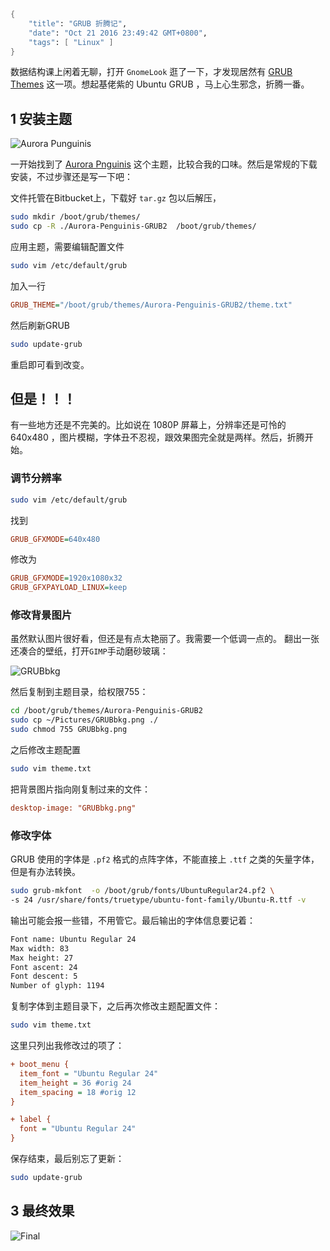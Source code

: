 ```meta
{
    "title": "GRUB 折腾记",
    "date": "Oct 21 2016 23:49:42 GMT+0800",
    "tags": [ "Linux" ]
}
```

数据结构课上闲着无聊，打开 `GnomeLook` 逛了一下，才发现居然有 [GRUB Themes](https://www.gnome-look.org/browse/cat/109/ord/latest/) 这一项。想起基佬紫的 Ubuntu GRUB ，马上心生邪念，折腾一番。

## 1 安装主题

![Aurora Punguinis](https://rocka.me/static/img/877509-20161021234224326-1991054631.png)

一开始找到了 [Aurora Pnguinis](https://www.gnome-look.org/p/1009533/) 这个主题，比较合我的口味。然后是常规的下载安装，不过步骤还是写一下吧：


文件托管在Bitbucket上，下载好 `tar.gz` 包以后解压，

```bash
sudo mkdir /boot/grub/themes/
sudo cp -R ./Aurora-Penguinis-GRUB2  /boot/grub/themes/
```

应用主题，需要编辑配置文件

```bash
sudo vim /etc/default/grub
```

加入一行

```ini
GRUB_THEME="/boot/grub/themes/Aurora-Penguinis-GRUB2/theme.txt"
```

然后刷新GRUB

```bash
sudo update-grub
```

重启即可看到改变。

## 但是！！！

有一些地方还是不完美的。比如说在 1080P 屏幕上，分辨率还是可怜的 640x480 ，图片模糊，字体丑不忍视，跟效果图完全就是两样。然后，折腾开始。

### 调节分辨率

```bash
sudo vim /etc/default/grub
```

找到

```ini
GRUB_GFXMODE=640x480
```

修改为

```ini
GRUB_GFXMODE=1920x1080x32
GRUB_GFXPAYLOAD_LINUX=keep
```
### 修改背景图片

虽然默认图片很好看，但还是有点太艳丽了。我需要一个低调一点的。
翻出一张还凑合的壁纸，打开`GIMP`手动磨砂玻璃：

![GRUBbkg](https://rocka.me/static/img/877509-20161021225815623-1826489478.png)

然后复制到主题目录，给权限755：

```bash
cd /boot/grub/themes/Aurora-Penguinis-GRUB2
sudo cp ~/Pictures/GRUBbkg.png ./
sudo chmod 755 GRUBbkg.png
```

之后修改主题配置

```bash
sudo vim theme.txt
```

把背景图片指向刚复制过来的文件：

```ini
desktop-image: "GRUBbkg.png"
```
### 修改字体

GRUB 使用的字体是 `.pf2` 格式的点阵字体，不能直接上 `.ttf` 之类的矢量字体，但是有办法转换。

```bash
sudo grub-mkfont  -o /boot/grub/fonts/UbuntuRegular24.pf2 \
-s 24 /usr/share/fonts/truetype/ubuntu-font-family/Ubuntu-R.ttf -v
```

输出可能会报一些错，不用管它。最后输出的字体信息要记着：

```bash
Font name: Ubuntu Regular 24
Max width: 83
Max height: 27
Font ascent: 24
Font descent: 5
Number of glyph: 1194
```

复制字体到主题目录下，之后再次修改主题配置文件：

```bash
sudo vim theme.txt
```

这里只列出我修改过的项了：

```ini
+ boot_menu {
  item_font = "Ubuntu Regular 24"
  item_height = 36 #orig 24
  item_spacing = 18 #orig 12
}

+ label {
  font = "Ubuntu Regular 24"
}
```

保存结束，最后别忘了更新：


```bash
sudo update-grub
```

## 3 最终效果

![Final](https://rocka.me/static/img/877509-20161021232656357-295867820.jpg)
